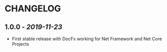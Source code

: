 # CHANGELOG

## 1.0.0 - _2019-11-23_

- First stable release with DocFx working for Net Framework and Net Core Projects

